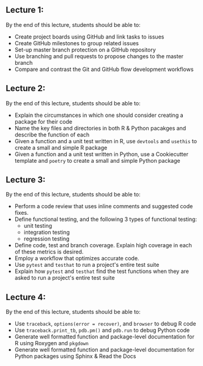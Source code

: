 <!-- #region -->
## Lecture 1:

By the end of this lecture, students should be able to:
- Create project boards using GitHub and link tasks to issues
- Create GitHub milestones to group related issues
- Set-up master branch protection on a GitHub repository
- Use branching and pull requests to propose changes to the master branch
- Compare and contrast the Git and GitHub flow development workflows

## Lecture 2: 
By the end of this lecture, students should be able to:
- Explain the circumstances in which one should consider creating a package for their code
- Name the key files and directories in both R & Python pacakges and describe the function of each
- Given a function and a unit test written in R, use `devtools` and `usethis` to create a small and simple R package
- Given a function and a unit test written in Python, use a Cookiecutter template and `poetry` to create a small and simple Python package


## Lecture 3: 
By the end of this lecture, students should be able to:

- Perform a code review that uses inline comments and suggested code fixes.
- Define functional testing, and the following 3 types of functional testing:
    - unit testing
    - integration testing
    - regression testing
- Define code, test and branch coverage. Explain high coverage in each of these metrics is desired.
- Employ a workflow that optimizes accurate code.
- Use `pytest` and `testhat` to run a project's entire test suite
- Explain how `pytest` and `testhat` find the test functions when they are asked to run a project's entire test suite

## Lecture 4:
By the end of this lecture, students should be able to:

- Use `traceback`, `options(error = recover)`, and `browser` to debug R code
- Use `traceback.print_tb`, `pdb.pm()` and `pdb.run` to debug Python code
- Generate well formatted function and package-level documentation for R using Roxygen and `pkgdown`
- Generate well formatted function and package-level documentation for Python packages using Sphinx & Read the Docs
<!-- #endregion -->
